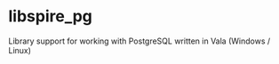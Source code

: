 libspire_pg
===========

Library support for working with PostgreSQL written in Vala (Windows / Linux)